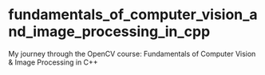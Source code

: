# fundamentals_of_computer_vision_and_image_processing_in_cpp
My journey through the OpenCV course: Fundamentals of Computer Vision &amp; Image Processing in C++
